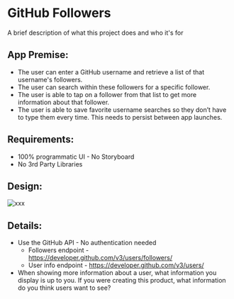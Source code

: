 
# GitHub Followers 

A brief description of what this project does and who it's for


## App Premise:

- The user can enter a GitHub username and retrieve a list of that username's followers.
- The user can search within these followers for a specific follower.
- The user is able to tap on a follower from that list to get more information about that follower. 
- The user is able to save favorite username searches so they don’t have to type them every time. This needs to persist between app launches.

## Requirements:

- 100% programmatic UI - No Storyboard
- No 3rd Party Libraries
## Design:

![xxx](https://user-images.githubusercontent.com/34953510/157311412-8d538b23-ad81-45d4-9f54-2f201eaaf68a.jpg)

## Details:

- Use the GitHub API - No authentication needed 
    - Followers endpoint - https://developer.github.com/v3/users/followers/
    - User info endpoint - https://developer.github.com/v3/users/
- When showing more information about a user, what information you display is up to you. If you were creating this product, what information do you think users want to see?
